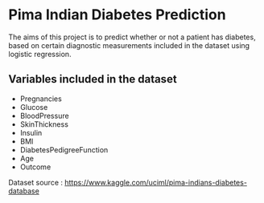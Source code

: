 # Pima Indian Diabetes Prediction

The aims of this project is to predict whether or not a patient has diabetes, based on certain diagnostic measurements included in the dataset using logistic regression.

## Variables included in the dataset

* Pregnancies
* Glucose
* BloodPressure
* SkinThickness
* Insulin
* BMI
* DiabetesPedigreeFunction
* Age
* Outcome

Dataset source : <https://www.kaggle.com/uciml/pima-indians-diabetes-database>